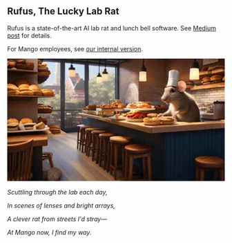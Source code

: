 ## Rufus, The Lucky Lab Rat

Rufus is a state-of-the-art AI lab rat and lunch bell software. See [Medium post](https://medium.com/@nicdahlquist/lucky-lab-rat-how-ai-saved-our-company-22bf1d5ebbb4) for details.

For Mango employees, see [our internal version](https://github.com/Mango-Inc/rufus).


![alt text](https://github.com/Mango-Inc/rufus-lucky-lab-rat/blob/main/docs/download.gif?raw=true)




_Scuttling through the lab each day,_

_In scenes of lenses and bright arrays,_

_A clever rat from streets I'd stray—_

_At Mango now, I find my way._
